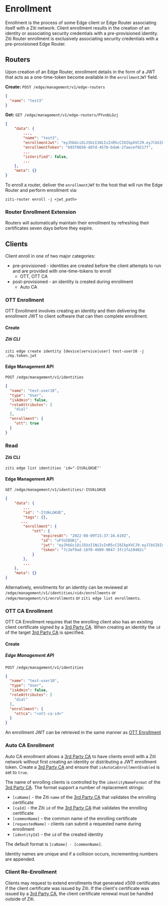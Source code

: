 # Enrollment

Enrollment is the process of some Edge client or Edge Router associating itself with a Ziti network. Client enrollment
results in the creation of an identity or associating security credentials with a pre-provisioned identity.
Ziti Router enrollment is exclusively associating security credentials with a pre-provisioned Edge Router.

## Routers

Upon creation of an Edge Router, enrollment details in the form of a JWT that acts as a one-time-token become 
available in the `enrollmentJWT` field.

**Create:**
`POST /edge/management/v1/edge-routers`

```json
{
  "name": "test3"
}
```

**Get:**
`GET /edge/management/v1/edge-routers/PYvobLGzj`

```json
{
    "data": {
        ...,
        "name": "test3",
        "enrollmentJwt": "eyJhbGciOiJSUzI1NiIsInR5cCI6IkpXVCJ9.eyJlbSI6ImVyb3R0IiwiZXhwIjoxNjYwMDU4ODU5LCJpc3MiOiJodHRwczovLzEyNy4wLjAuMToxMjgwIiwianRpIjoiYjkzZjg2NTgtZGQ3ZC00NTc4LWJkYTYtMmZhZWNlZjkyMTc3Iiwic3ViIjoiUFl2b2JMR3pqIn0.UN6QiifUfCMUvzsKwjSUarl9iWyOr1zsaa_6VzNTRn7EQ_PjtHFMm9QEjj8ErtkNIbyh-vaVLZL-TPOAIZsaQX2Ye5k8-M7dbWGiQ35DbgQaJSWLMJ0xzazHYBvhZvZ9Wc5F96HKA_qTGiSq5Lsm3WraAffepEqCe_F_HwBwjBPrsgO9U23pKuoz1X8pQbAj95yoz6rBNWo63mlZDeDn7McEiJLY0i7EyPQ3paEjJ0sSntVjfmZ7aPgThoG2HCYbhvj_DkXD_HRSwMxoQHR1yIA4sW4ukdQ_S3nVMurLOG06d0VSUzlIecQSuJT8XV56AhqZ-ZNIEzp-bp2YaL1FlA",
        "enrollmentToken": "b93f8658-dd7d-4578-bda6-2faecef92177",
        ...
        "isVerified": false,
        ...
    },
    "meta": {}
}
```

To enroll a router, deliver the `enrollmentJWT` to the host that will run the Edge Router and perform enrollment via:

`ziti-router enroll -j <jwt_path>`

### Router Enrollment Extension

Routers will automatically maintain their enrollment by refreshing their certificates seven days before they expire.

## Clients

Client enroll in one of two major categories:

- pre-provisioned - identities are created before the client attempts to run and are provided with one-time-tokens to enroll
  - OTT, OTT CA
- post-provisioned - an identity is created during enrollment
  - Auto CA

### OTT Enrollment

OTT Enrollment involves creating an identity and then delivering the enrollment JWT to client software that can then
complete enrollment.

#### Create

##### Ziti CLI

`ziti edge create identity [device|service|user] test-user10 -j ./my.token.jwt`

#### Edge Management API

`POST /edge/management/v1/identities`

```json
{
  "name": "test-user10",
  "type": "User",
  "isAdmin": false,
  "roleAttributes": [
    "dial"
  ],
  "enrollment": {
    "ott": true
  }
}
```

### Read

#### Ziti CLI

`ziti edge list identities 'id="-ItUkLGKUE"'`

#### Edge Management API

`GET /edge/management/v1/identities/-ItUkLGKUE`

```json
{
    "data": {
        ...
        "id": "-ItUkLGKUE",
        "tags": {},
       ...
        "enrollment": {
            "ott": {
                "expiresAt": "2022-08-09T15:37:16.619Z",
                "id": "uFtU28GKj",
                "jwt": "eyJhbGciOiJSUzI1NiIsInR5cCI6IkpXVCJ9.eyJlbSI6Im90dCIsImV4cCI6MTY2MDA1OTQzNiwiaXNzIjoiaHR0cHM6Ly8xMjcuMC4wLjE6MTI4MCIsImp0aSI6IjdjM2VmOWFkLTE2ZjAtNDk4OS05MDQ3LTNmYzFmYTE5NDgyYyIsInN1YiI6Ii1JdFVrTEdLVUUifQ.JnLlHP9wdMlfgteAf4Y-KMnxRv_00EOhEtRRmMABg_dD7xRK2RQt-bwt5rkosfgghZPR4jppuR9Prg1F1skf7JGa9Z-CmEIVvmHB8LAT6AvNnRmfkNBioD4g-Q0LP1o_xZyfePUslSxwNYPevzYYdCwgXK-TuIW34sCirX1edZ25eRtlnTUq9T0cgqMyVCEtX03WkAhb8C_TLIzhWxCwxxJTY3lgOqwuMXQEqLrWFiuG6Q1aIAA8hjh57043z5a1GQ8sUGIWP0U7YuXBWzl50VY4fenrstaaanweQLDPCZlZGPKh08mPCAGAc4Fun10hBzYaezJXGb8BpEPKXrtmLA",
                "token": "7c3ef9ad-16f0-4989-9047-3fc1fa19482c"
            }
        },
        ...
    },
    "meta": {}
}
```

Alternatively, enrollments for an identity can be reviewed at `/edge/management/v1/identities/<id>/enrollments` or
`/edge/management/v1/enrollments` or `ziti edge list enrollments`.

### OTT CA Enrollment

OTT CA Enrollment requires that the enrolling client also has an existing client certificate signed by a 
[3rd Party CA](./authentication/third-party-cas). When creating an identity the `id` of the target
[3rd Party CA](./authentication/third-party-cas) is specified.

#### Create

##### Edge Management API

`POST /edge/management/v1/identities`

```json
{
  "name": "test-user10",
  "type": "User",
  "isAdmin": false,
  "roleAttributes": [
    "dial"
  ],
  "enrollment": {
    "ottca": "<ott-ca-id>"
  }
}
```

An enrollment JWT can be retrieved in the same manner as [OTT Enrollment](#ott-enrollment)

### Auto CA Enrollment

Auto CA enrollment allows a [3rd Party CA](./authentication/third-party-cas) to have clients enroll with a
Ziti network without first creating an identity or distributing a JWT enrollment token. Create a
[3rd Party CA](./authentication/third-party-cas) and ensure that `isAutoCaEnrollmentEnabled` is set to `true`.

The name of enrolling clients is controlled by the `identityNameFormat` of the [3rd Party CA](./authentication/third-party-cas).
The format support a number of replacement strings:

- `[caName]` - the Ziti `name` of the [3rd Party CA](./authentication/third-party-cas) that validates the enrolling certificate
- `[caId]` - the Ziti `id` of the [3rd Party CA](./authentication/third-party-cas) that validates the enrolling certificate
- `[commonName]` - the common name of the enrolling certificate
- `[requestedName]` - clients can submit a requested name during enrollment
- `[identityId]` - the `id` of the created identity

The default format is `[caName] - [commonName]`.

Identity names are unique and if a collision occurs, incrementing numbers are appended.

### Client Re-Enrollment

Clients may request to extend enrollments that generated x509 certificates if the client certificate was issued by
Ziti. If the client's certificate was issued by a [3rd Party CA](./authentication/third-party-cas), the
client certificate renewal must be handled outside of Ziti.
